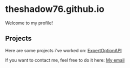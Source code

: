 # theshadow76.github.io
Welcome to my profile!

## Projects
Here are some projects i've worked on:
[ExpertOptionAPI](https://theshadow76.github.io/ExpertOptionApi/)

If you want to contact me, feel free to do it here: [My email](mailto:vigopaul05@gmail.com)
